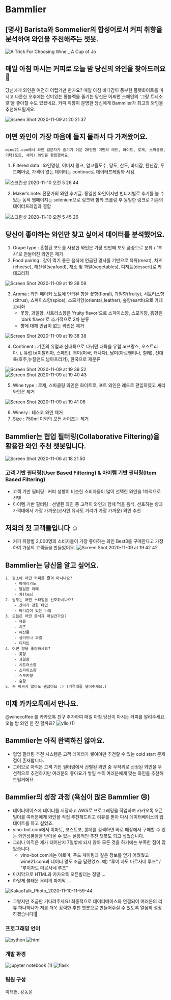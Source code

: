 # Bammlier
## [명사] Barista와 Sommelier의 합성어로서 커피 취향을 분석하여 와인을 추천해주는 챗봇.

![A Trick For Choosing Wine _ A Cup of Jo](https://user-images.githubusercontent.com/68367134/98342226-77d8bf80-2053-11eb-8b25-58d33e9093a0.jpeg)

## 매일 아침 마시는 커피로 오늘 밤 당신의 와인을 찾아드려요 🍷
당신에게 와인은 여전히 어렵기만 한가요?
매일 아침 바디감이 풍부한 플랫화이트를 마시고 나른한 오후에는 산미있는 롱블랙을 즐기는 당신은 어쩌면 스페인의 '그랑 트레소랏'을 좋아할 수도 있겠네요.
커피 취향이 분명한 당신에게 Bammlier가 최고의 와인을 추천해드릴게요.

![Screen Shot 2020-11-09 at 20 21 37](https://user-images.githubusercontent.com/68367134/98535169-0144f780-22c9-11eb-8441-463871219c7a.png)

## 어떤 와인이 가장 마음에 들지 몰라서 다 가져왔어요.

    wine21.com에서 와인 입문자가 즐기기 쉬운 20만원 미만의 레드, 화이트, 로제, 스파클링, 기타(포트, 셰리) 와인을 활용했어요.

1. Filtered data : 와인명칭, 이미지 링크, 알코올도수, 당도, 산도, 바디감, 탄닌감, 푸드페어링, 가격이 없는 데이터는 continue로 데이터프레임화 시킴.

![스크린샷 2020-11-10 오전 5 26 44](https://user-images.githubusercontent.com/68261338/98592834-9d94eb80-2315-11eb-8766-4bd0fece69ff.png)

2. Maker’s note: 전문가의 와인 후기글. 동일한 와인이지만 빈티지별로 후기를 볼 수 있는 동적 웹페이지는 selenium으로 링크와 함께 크롤링 후 동일한 링크로 기존의 데이터프레임과 결합

![스크린샷 2020-11-10 오전 5 45 26](https://user-images.githubusercontent.com/68261338/98594393-f1a0cf80-2317-11eb-9330-dc3050c88d55.png)

## 당신이 좋아하는 와인만 찾고 싶어서 데이터를 분석했어요.
1. Grape type : 혼합된 포도를 사용한 와인은 가장 첫번째 포도 품종으로 분류 / '부사'로 만들어진 와인은 제거
2. Food pairing : 같이 먹기 좋은 음식에 언급된 명사를 기반으로 육류(meat), 치즈(cheese), 해산물(seafood), 채소 및 과일(vegetables), 디저트(dessert)로 카테고리화 

![Screen Shot 2020-11-09 at 19 38 09](https://user-images.githubusercontent.com/68367134/98534095-5122bf00-22c7-11eb-86a3-5424b1107f95.png)

3. Aroma : 와인 메이커 노트에 언급된 향을 꽃향(floral), 과일향(fruity), 시트러스향(citrus), 스파이스향(spice), 스모키향(oriental_leather), 숲향(earth)으로 카테고리화
    - 꽃향, 과일향, 시트러스향은 'fruity flavor'으로 스파이스향, 스모키향, 흙향은 'dark flavor'로 추가적으로 2차 분류
    - 향에 대해 언급이 없는 와인은 제거
    
![Screen Shot 2020-11-09 at 19 38 38](https://user-images.githubusercontent.com/68367134/98534101-53851900-22c7-11eb-9ad2-042afda6f794.png)

4. Continent : 기존의 유럽과 신대륙으로 나뉘던 대륙을 유럽 a(프랑스, 오스트리아..), 유럽 b(이탈리아, 스페인), 북미(미국, 캐나다), 남미(아르헨티나, 칠레), 신대륙(호주,뉴질랜드,남아프리카), 한국으로 재분류

![Screen Shot 2020-11-09 at 19 39 52](https://user-images.githubusercontent.com/68367134/98534104-54b64600-22c7-11eb-9b4e-ec1c865abe7f.png)
![Screen Shot 2020-11-09 at 19 40 43](https://user-images.githubusercontent.com/68367134/98534106-54b64600-22c7-11eb-9ccc-ce19e61811b0.png)

5. Wine type : 로제, 스파클링 와인은 화이트로, 포트 와인은 레드로 편입하였고 셰리 와인은 제거

![Screen Shot 2020-11-09 at 19 41 06](https://user-images.githubusercontent.com/68367134/98534109-554edc80-22c7-11eb-9f2a-fd35d77576a9.png)

6. Winery : 테스코 와인 제거
7. Size : 750ml 이외의 모든 사이즈는 제거

## Bammlier는 협업 필터링(Collaborative Filtering)을 활용한 와인 추천 챗봇입니다.
![Screen Shot 2020-11-06 at 18 21 50](https://user-images.githubusercontent.com/68367134/98349958-00f4f400-205e-11eb-897a-e5d1edd4523b.png)

### 고객 기반 필터링(User Based Filtering) & 아이템 기반 필터링(Item Based Filtering)
- 고객 기반 필터링 : 커피 성향이 비슷한 소비자들이 많이 선택한 와인을 1차적으로 선별
- 아이템 기반 필터링 : 선별된 와인 중 고객이 와인과 함께 먹을 음식, 선호하는 향과 가격대에서 가장 가까운(코사인 유사도 거리가 가장 가까운) 와인 추천

## 저희의 첫 고객들입니다 ☺️
- 커피 취향별 2,000명의 소비자들이 가장 좋아하는 와인 Best3를 구매한다고 가정하여 가상의 고객들을 만들었어요.
![Screen Shot 2020-11-09 at 19 42 42](https://user-images.githubusercontent.com/68367134/98534113-55e77300-22c7-11eb-9748-a0d16ee372a7.png)

## Bammlier는 당신을 알고 싶어요.
    1. 평소에 어떤 커피를 즐겨 마시나요?
        - 아메리카노
        - 달달한 라떼 
        - 차(tea)
    2. 원두는 어떤 스타일을 선호하시나요?
        - 산미가 강한 타입
        - 바디감이 있는 타입
    3. 오늘은 어떤 음식과 마실건가요?
        - 육류
        - 치즈
        - 해산물
        - 샐러드나 과일
        - 디저트
    4. 어떤 향을 좋아하세요?
        - 꽃향
        - 과일향
        - 시트러스향 
        - 스파이스향
        - 스모키향
        - 숲향
    5. 꼭 비싸지 않아도 괜찮아요 :) (가격대를 넣어주세요.)

## 이제 카카오톡에서 만나요.
@winecoffee 를 카카오톡 친구 추가하여 매일 아침 당신이 마시는 커피를 알려주세요. 오늘 밤 와인 한 잔 할까요?
![vllo (1)](https://user-images.githubusercontent.com/68367134/98549235-da44f080-22dd-11eb-8f47-b672bc455c00.gif)

## Bammlier는 아직 완벽하진 않아요.
- 협업 필터링 추천 시스템은 고객 데이터가 쌓여야만 추천할 수 있는 cold start 문제점이 존재합니다.
- 그러므로 아직은 고객 기반 필터링에서 선별된 와인 중 무작위로 선정된 와인을 우선적으로 추천하지만 여러분의 좋아요가 쌓일 수록 여러분에게 맞는 와인을 추천해드릴거에요.

## Bammlier의 성장 과정 (욕심이 많은 Bammlier 😢)
- 데이터베이스에 데이터를 저장하고 AWS로 프로그래밍을 작업하며 카카오톡 오픈빌더를 여러분에게 와인을 직접 추천해드리고 리뷰를 받아 다시 데이터베이스의 업데이트를 하고 싶었죠.
- vino-bot.com에서 이마트, 코스트코, 롯데를 검색하면 바로 매장에서 구매할 수 있는 와인상품들을 받아올 수 있는 실용적인 추천 챗봇도 되고 싶었습니다.
- 그러나 아직은 제가 태어난지 7일밖에 되지 않아 모든 것을 하기에는 부족한 점이 많았습니다. 
    - vino-bot.com에는 아로마, 푸드 페이링과 같은 정보를 얻기 어려웠고 wine21.com과 데이터 명도 조금 달랐었죠.
    예) "루이 자도 마르사네 루즈" / "루이자도 마르사네 루즈"
- 마지막으로 HTML과 카카오톡 오픈빌더는 정말 ...
- 하얗게 불태운 우리의 마지막 ...


![KakaoTalk_Photo_2020-11-10-11-59-44](https://user-images.githubusercontent.com/68261338/98622199-478f6a80-234c-11eb-84c8-662ff4d3febe.gif)


- 그렇지만 조금만 기다려주세요! 최종적으로 데이터베이스와 연결되어 여러분의 리뷰 하나하나가 저를 더욱 강력한 추천 챗봇으로 만들어주실 수 있도록 열심히 성장하겠습니다!💪
    


### 프로그래밍 언어
![python](https://user-images.githubusercontent.com/68367134/98533242-0e141c00-22c6-11eb-9d66-2bff894e1d10.png)
![html](https://user-images.githubusercontent.com/68367134/98533239-0ce2ef00-22c6-11eb-9377-77ca745d1546.png)

### 개발 환경
![jupyter notebook (1)](https://user-images.githubusercontent.com/68367134/98533658-9bf00700-22c6-11eb-9b23-7e1c8ed0ed0c.jpeg)
![flask](https://user-images.githubusercontent.com/68367134/98533377-3f8ce780-22c6-11eb-8736-98895c5173f3.png)

### 팀원 구성
이태헌, 강동윤
